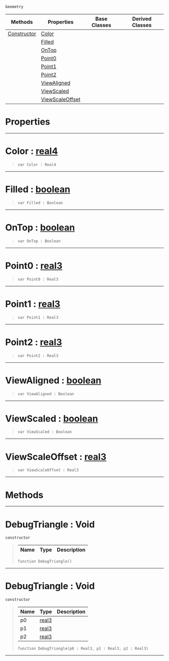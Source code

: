  `Geometry`

|Methods|Properties|Base Classes|Derived Classes|
|---|---|---|---|
|[ Constructor](https://github.com/ArendDanielek/ZeroDocsTest/blob/master/code_reference/class_reference/debugtriangle.markdown#debugtriangle-void)|[ Color](https://github.com/ArendDanielek/ZeroDocsTest/blob/master/code_reference/class_reference/debugtriangle.markdown#color-zero-engine-docume)| | |
| |[ Filled](https://github.com/ArendDanielek/ZeroDocsTest/blob/master/code_reference/class_reference/debugtriangle.markdown#filled-zero-engine-docum)| | |
| |[ OnTop](https://github.com/ArendDanielek/ZeroDocsTest/blob/master/code_reference/class_reference/debugtriangle.markdown#ontop-zero-engine-docume)| | |
| |[ Point0](https://github.com/ArendDanielek/ZeroDocsTest/blob/master/code_reference/class_reference/debugtriangle.markdown#point0-zero-engine-docum)| | |
| |[ Point1](https://github.com/ArendDanielek/ZeroDocsTest/blob/master/code_reference/class_reference/debugtriangle.markdown#point1-zero-engine-docum)| | |
| |[ Point2](https://github.com/ArendDanielek/ZeroDocsTest/blob/master/code_reference/class_reference/debugtriangle.markdown#point2-zero-engine-docum)| | |
| |[ ViewAligned](https://github.com/ArendDanielek/ZeroDocsTest/blob/master/code_reference/class_reference/debugtriangle.markdown#viewaligned-zero-engine)| | |
| |[ ViewScaled](https://github.com/ArendDanielek/ZeroDocsTest/blob/master/code_reference/class_reference/debugtriangle.markdown#viewscaled-zero-engine-d)| | |
| |[ ViewScaleOffset](https://github.com/ArendDanielek/ZeroDocsTest/blob/master/code_reference/class_reference/debugtriangle.markdown#viewscaleoffset-zero-eng)| | |


 #  Properties


---  
 #  Color : [real4](https://github.com/ArendDanielek/ZeroDocsTest/blob/master/code_reference/zilch_base_types/real4.markdown)

> 
> ``` lang=cpp, name=Zilch
> var Color : Real4


---  
 #  Filled : [boolean](https://github.com/ArendDanielek/ZeroDocsTest/blob/master/code_reference/zilch_base_types/boolean.markdown)

> 
> ``` lang=cpp, name=Zilch
> var Filled : Boolean


---  
 #  OnTop : [boolean](https://github.com/ArendDanielek/ZeroDocsTest/blob/master/code_reference/zilch_base_types/boolean.markdown)

> 
> ``` lang=cpp, name=Zilch
> var OnTop : Boolean


---  
 #  Point0 : [real3](https://github.com/ArendDanielek/ZeroDocsTest/blob/master/code_reference/zilch_base_types/real3.markdown)

> 
> ``` lang=cpp, name=Zilch
> var Point0 : Real3


---  
 #  Point1 : [real3](https://github.com/ArendDanielek/ZeroDocsTest/blob/master/code_reference/zilch_base_types/real3.markdown)

> 
> ``` lang=cpp, name=Zilch
> var Point1 : Real3


---  
 #  Point2 : [real3](https://github.com/ArendDanielek/ZeroDocsTest/blob/master/code_reference/zilch_base_types/real3.markdown)

> 
> ``` lang=cpp, name=Zilch
> var Point2 : Real3


---  
 #  ViewAligned : [boolean](https://github.com/ArendDanielek/ZeroDocsTest/blob/master/code_reference/zilch_base_types/boolean.markdown)

> 
> ``` lang=cpp, name=Zilch
> var ViewAligned : Boolean


---  
 #  ViewScaled : [boolean](https://github.com/ArendDanielek/ZeroDocsTest/blob/master/code_reference/zilch_base_types/boolean.markdown)

> 
> ``` lang=cpp, name=Zilch
> var ViewScaled : Boolean


---  
 #  ViewScaleOffset : [real3](https://github.com/ArendDanielek/ZeroDocsTest/blob/master/code_reference/zilch_base_types/real3.markdown)

> 
> ``` lang=cpp, name=Zilch
> var ViewScaleOffset : Real3


---  
 #  Methods


---  
 #  DebugTriangle : Void

 `constructor`

> 
> |Name|Type|Description|
> |---|---|---|
> ``` lang=cpp, name=Zilch
> function DebugTriangle()
> ``` 


---  
 #  DebugTriangle : Void

 `constructor`

> 
> |Name|Type|Description|
> |---|---|---|
> |p0|[real3](https://github.com/ArendDanielek/ZeroDocsTest/blob/master/code_reference/zilch_base_types/real3.markdown)| |
> |p1|[real3](https://github.com/ArendDanielek/ZeroDocsTest/blob/master/code_reference/zilch_base_types/real3.markdown)| |
> |p2|[real3](https://github.com/ArendDanielek/ZeroDocsTest/blob/master/code_reference/zilch_base_types/real3.markdown)| |
> ``` lang=cpp, name=Zilch
> function DebugTriangle(p0 : Real3, p1 : Real3, p2 : Real3)
> ``` 


---  
 
  
  
  
  
  
  
  

 